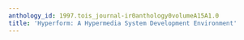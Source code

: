 ```yaml
---
anthology_id: 1997.tois_journal-ir0anthology0volumeA15A1.0
title: 'Hyperform: A Hypermedia System Development Environment'
---
```

